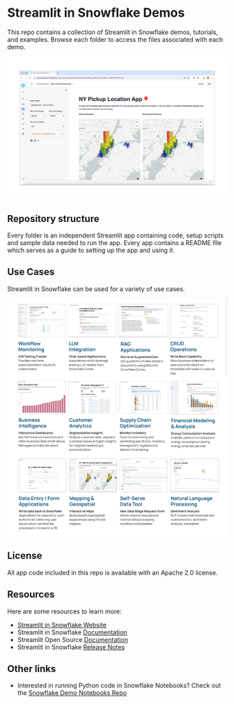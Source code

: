 # Streamlit in Snowflake Demos

This repo contains a collection of Streamlit in Snowflake demos, tutorials, and examples. Browse each folder to access the files associated with each demo.

![](./shared_assets/sis-home.png)

## Repository structure

Every folder is an independent Streamlit app containing code, setup scripts and sample data needed to run the app. Every app contains a README file which serves as a guide to setting up the app and using it. 


## Use Cases

Streamlit in Snowflake can be used for a variety of use cases. 

![](./shared_assets/use_cases.png)

## License

All app code included in this repo is available with an Apache 2.0 license.

## Resources

Here are some resources to learn more:

* [Streamlit in Snowflake Website](https://www.snowflake.com/en/data-cloud/overview/streamlit-in-snowflake/)
* Streamlit in Snowflake [Documentation](https://docs.snowflake.com/en/developer-guide/streamlit/about-streamlit)
* Streamlit Open Source [Documentation](https://docs.streamlit.io/)
* Streamlit in Snowflake [Release Notes](https://docs.snowflake.com/en/release-notes/streamlit-in-snowflake)


## Other links

* Interested in running Python code in Snowflake Notebooks? Check out the [Snowflake Demo Notebooks Repo](https://github.com/Snowflake-Labs/snowflake-demo-notebooks/tree/main)

